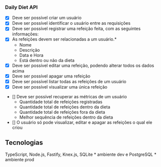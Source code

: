 ### Daily Diet API

- [x] Deve ser possível criar um usuário
- [x] Deve ser possível identificar o usuário entre as requisições
- [x] Deve ser possível registrar uma refeição feita, com as seguintes informações:
- [x] As refeições devem ser relacionadas a um usuário.*
    - Nome
    - Descrição
    - Data e Hora
    - Está dentro ou não da dieta
- [x] Deve ser possível editar uma refeição, podendo alterar todos os dados acima
- [x] Deve ser possível apagar uma refeição
- [x] Deve ser possível listar todas as refeições de um usuário
- [x] Deve ser possível visualizar uma única refeição
- [] Deve ser possível recuperar as métricas de um usuário
    - Quantidade total de refeições registradas
    - Quantidade total de refeições dentro da dieta
    - Quantidade total de refeições fora da dieta
    - Melhor sequência de refeições dentro da dieta
- [] O usuário só pode visualizar, editar e apagar as refeições o qual ele criou

## Tecnologias

TypeScript, Node.js, Fastify, Knex.js, SQLite * ambiente dev e PostgreSQL * ambiente prod
